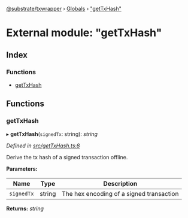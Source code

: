[@substrate/txwrapper](../README.md) › [Globals](../globals.md) › ["getTxHash"](_gettxhash_.md)

# External module: "getTxHash"

## Index

### Functions

* [getTxHash](_gettxhash_.md#gettxhash)

## Functions

###  getTxHash

▸ **getTxHash**(`signedTx`: string): *string*

*Defined in [src/getTxHash.ts:8](https://github.com/paritytech/txwrapper/blob/123d47d/src/getTxHash.ts#L8)*

Derive the tx hash of a signed transaction offline.

**Parameters:**

Name | Type | Description |
------ | ------ | ------ |
`signedTx` | string | The hex encoding of a signed transaction  |

**Returns:** *string*
